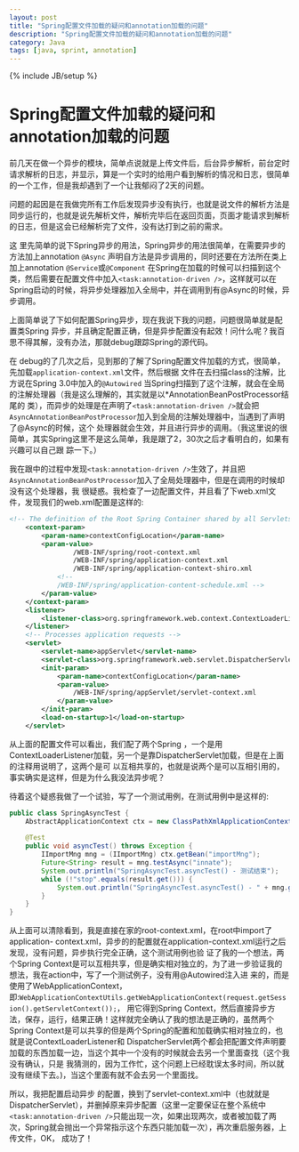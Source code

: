 ```yaml
---
layout: post
title: "Spring配置文件加载的疑问和annotation加载的问题"
description: "Spring配置文件加载的疑问和annotation加载的问题"
category: Java
tags: [java, sprint, annotation]
---
```

{% include JB/setup %}

Spring配置文件加载的疑问和annotation加载的问题
==============================================

前几天在做一个异步的模块，简单点说就是上传文件后，后台异步解析，前台定时请求解析的日志，并显示，算是一个实时的给用户看到解析的情况和日志，很简单的一个工作，但是我却遇到了一个让我郁闷了2天的问题。

问题的起因是在我做完所有工作后发现异步没有执行，也就是说文件的解析方法是同步运行的，也就是说先解析文件，解析完毕后在返回页面，页面才能请求到解析的日志，但是这会已经解析完了文件，没有达打到之前的需求。

这 里先简单的说下Spring异步的用法，Spring异步的用法很简单，在需要异步的方法加上annotation  `@Async` 声明自方法是异步调用的，同时还要在方法所在类上加上annotation `@Service`或`@Component` 在Spring在加载的时候可以扫描到这个类，然后需要在配置文件中加入`<task:annotation-driven />`，这样就可以在Spring启动的时候，将异步处理器加入全局中，并在调用到有@Async的时候，异步调用。

上面简单说了下如何配置Spring异步，现在我说下我的问题，问题很简单就是配置类Spring 异步，并且确定配置正确，但是异步配置没有起效！问什么呢？我百思不得其解，没有办法，那就debug跟踪Spring的源代码。

在 debug的了几次之后，见到那的了解了Spring配置文件加载的方式，很简单，先加载`application-context.xml`文件，然后根据 文件在去扫描class的注解，比方说在Spring 3.0中加入的`@Autowired` 当Spring扫描到了这个注解，就会在全局的注解处理器（我是这么理解的，其实就是以*AnnotationBeanPostProcessor结尾的 类），而异步的处理是在声明了`<task:annotation-driven />`就会把`AsyncAnnotationBeanPostProcessor`加入到全局的注解处理器中，当遇到了声明了@Async的时候，这个 处理器就会生效，并且进行异步的调用。（我这里说的很简单，其实Spring这里不是这么简单，我是跟了2，30次之后才看明白的，如果有兴趣可以自己跟 踪一下。）

我在跟中的过程中发现`<task:annotation-driven />`生效了，并且把`AsyncAnnotationBeanPostProcessor`加入了全局处理器中，但是在调用的时候却没有这个处理器，我 很疑惑。我检查了一边配置文件，并且看了下web.xml文件，发现我们的web.xml配置是这样的:

```xml
<!-- The definition of the Root Spring Container shared by all Servlets and Filters -->
    <context-param>
        <param-name>contextConfigLocation</param-name>
        <param-value>
                /WEB-INF/spring/root-context.xml
                /WEB-INF/spring/application-context.xml
                /WEB-INF/spring/application-context-shiro.xml
            <!--
            /WEB-INF/spring/application-content-schedule.xml -->
        </param-value>
    </context-param> 
    <listener>
        <listener-class>org.springframework.web.context.ContextLoaderListener</listener-class>
    </listener>
    <!-- Processes application requests -->
    <servlet>
        <servlet-name>appServlet</servlet-name>
        <servlet-class>org.springframework.web.servlet.DispatcherServlet</servlet-class>
        <init-param>
            <param-name>contextConfigLocation</param-name>
            <param-value>
                /WEB-INF/spring/appServlet/servlet-context.xml
            </param-value>
        </init-param>
        <load-on-startup>1</load-on-startup>
    </servlet>
```

从上面的配置文件可以看出，我们配了两个Spring ，一个是用ContextLoaderListener加载，另一个是靠DispatcherServlet加载，但是在上面的注释用说明了，这两个是可 以互相共享的，也就是说两个是可以互相引用的，事实确实是这样，但是为什么我没法异步呢？

待着这个疑惑我做了一个试验，写了一个测试用例，在测试用例中是这样的:

```java
public class SpringAsyncTest {
    AbstractApplicationContext ctx = new ClassPathXmlApplicationContext("root-context.xml");
 
    @Test
    public void asyncTest() throws Exception {
        IImportMng mng = (IImportMng) ctx.getBean("importMng");
        Future<String> result = mng.testAsync("innate");
        System.out.println("SpringAsyncTest.asyncTest() - 测试结束");
        while (!"stop".equals(result.get())) {
            System.out.println("SpringAsyncTest.asyncTest() - " + mng.getLogAndClear("innate"));
        }
    }
}
```

从上面可以清除看到，我是直接在家的root-context.xml，在root中import了application- context.xml，异步的的配置就在application-context.xml运行之后发现，没有问题，异步执行完全正确，这个测试用例也验 证了我的一个想法，两个Spring Context是可以互相共享，但是确实相对独立的，为了进一步验证我的想法，我在action中，写了一个测试例子，没有用@Autowired注入进 来的，而是使用了WebApplicationContext， 即:`WebApplicationContextUtils.getWebApplicationContext(request.getSession().getServletContext());`， 用它得到Spring Context，然后直接异步方法，保存，运行，结果正确！这样就完全确认了我的想法是正确的，虽然两个Spring Context是可以共享的但是两个Spring的配置和加载确实相对独立的，也就是说ContextLoaderListener和 DispatcherServlet两个都会把配置文件声明要加载的东西加载一边，当这个其中一个没有的时候就会去另一个里面查找（这个我没有确认，只是 我猜测的，因为工作忙，这个问题上已经耽误太多时间，所以就没有继续下去。)，当这个里面有就不会去另一个里面找。

所以，我把配置启动异步 的配置，换到了servlet-context.xml中（也就就是DispatcherServlet），并删掉原来异步配置（这里一定要保证在整个系统中`<task:annotation-driven />`只能出现一次，如果出现两次，或者被加载了两次，Spring就会抛出一个异常指示这个东西只能加载一次），再次重启服务器，上传文件，OK， 成功了！

